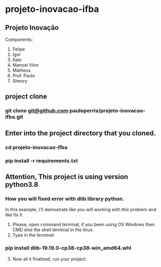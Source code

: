 # projeto-inovacao-ifba
## Projeto Inovação 

Components:
1. Felipe
2. Igor
3. Italo
4. Manoel Vitor
5. Matheus
6. Prof. Paulo
7. Sheory

## project clone
### git clone git@github.com:pauloperris/projeto-inovacao-ifba.git

## Enter into the project directory that you cloned.
### cd projeto-inovacao-ifba

### pip install -r requirements.txt

## Attention, This project is using version python3.8 

### How you will fixed error with dlib library python.
In this example, I'll demostrate like you will working  with this problem and like fix it.
1. Please, open command terminal, if you been using OS Windows then CMD else  the shell terminal in the linux.
2. Type in the terminal: 
### pip install dlib-19.19.0-cp38-cp38-win_amd64.whl
3. Now all it finalized, run your project.
